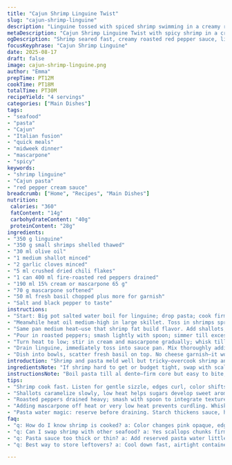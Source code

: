 ```yaml
---
title: "Cajun Shrimp Linguine Twist"
slug: "cajun-shrimp-linguine"
description: "Linguine tossed with spiced shrimp swimming in a creamy roasted red pepper sauce. Uses dried chili flakes for heat and swaps cream cheese with mascarpone for silkiness. Shrimp sautéed till just opaque, onions caramelized slightly for sweetness. No eggs or nuts. Tomato replaced by fire-roasted red peppers for a smoky punch. Finish with fresh basil instead of parsley, adds freshness. Water reserved from pasta to tweak sauce texture. Cook until sauce thickens, shrimp plump but not rubbery. Balanced, layered flavors. Quick mid-week, feels gourmet."
metaDescription: "Cajun Shrimp Linguine Twist with spicy shrimp in a creamy fire-roasted red pepper sauce. Quick sear, basil freshness, and silky mascarpone finish in 30 minutes."
ogDescription: "Shrimp seared fast, creamy roasted red pepper sauce, linguine tossed with fresh basil. Layers of smoky, sweet, spicy. Ready midweek, feels gourmet."
focusKeyphrase: "Cajun Shrimp Linguine"
date: 2025-08-17
draft: false
image: cajun-shrimp-linguine.png
author: "Emma"
prepTime: PT12M
cookTime: PT18M
totalTime: PT30M
recipeYield: "4 servings"
categories: ["Main Dishes"]
tags:
- "seafood"
- "pasta"
- "Cajun"
- "Italian fusion"
- "quick meals"
- "midweek dinner"
- "mascarpone"
- "spicy"
keywords:
- "shrimp linguine"
- "Cajun pasta"
- "red pepper cream sauce"
breadcrumb: ["Home", "Recipes", "Main Dishes"]
nutrition: 
 calories: "360"
 fatContent: "14g"
 carbohydrateContent: "40g"
 proteinContent: "28g"
ingredients:
- "350 g linguine"
- "350 g small shrimps shelled thawed"
- "30 ml olive oil"
- "1 medium shallot minced"
- "2 garlic cloves minced"
- "5 ml crushed dried chili flakes"
- "1 can 400 ml fire-roasted red peppers drained"
- "190 ml 15% cream or mascarpone 65 g"
- "70 g mascarpone softened"
- "50 ml fresh basil chopped plus more for garnish"
- "Salt and black pepper to taste"
instructions:
- "Start: Big pot salted water boil for linguine; drop pasta; cook firm to bite. Taste early: Al dente sets texture; keep a cup pasta water handy before draining."
- "Meanwhile heat oil medium-high in large skillet. Toss in shrimps spread single layer; hear gentle sizzle; cook quickly until color turns pink and edges curl—about 2 minutes per side. Don’t crowd or shrimps steam; sear and scent develops. Remove shrimp; rest on plate; season with salt and pepper."
- "Same pan medium heat—use that shrimp fat build flavor. Add shallots, sweat slowly till translucent and edges caramelize - 4 to 5 minutes. Smell sweet onion fragrance, stir often to avoid browning too deep. Stir in garlic and chili flakes, cook 1-2 minutes till aromatic but not burnt."
- "Pour in roasted peppers; smash lightly with spoon; simmer till excess liquid reduces, thickening sauce base - about 6-7 minutes. Watch consistency; sauce should coat back of spoon, not watery. Add half the reserved pasta water to loosen if needed."
- "Turn heat to low; stir in cream and mascarpone gradually; whisk till smooth and creamy. Season with salt, pepper; toss in chopped basil; fresh herb brightens and cuts richness. Add shrimps back; warm through for 2 minutes, not more or rubbery."
- "Drain linguine, immediately toss into sauce pan. Mix thoroughly adding splashes pasta water to adjust sauce cling. Sauce must hug noodles, not pool at bottom of bowl."
- "Dish into bowls, scatter fresh basil on top. No cheese garnish—it would compete with mascarpone richness. Serve hot, spoon first bite—herbaceous, creamy heat, sweetness from shallots and smoky peppers lingering."
introduction: "Shrimp and pasta meld well but tricky—overcook shrimp and all’s lost. Tried tomato sauce versions but swapping fire-roasted red peppers adds smoky depth without heaviness tomato sometimes overshadows. Mascarpone instead of cream cheese? Silkier, less tang, better melts into sauce. Shallots slow cooked bring natural sweetness cutting chili’s edge. Pasta water magic here; without it, sauce clumps or too thin. This one’s about layering flavor; spice not firebomb; creamy but not cloying. A dish that feels like a cheat even when you’re careful; relaxing but still impressive. Learned timing shrimp properly, watch heat, changes texture fast. Fresh basil finishes with punch so don’t skip. Once overcooked shrimp messes this up—trust senses for perfect bite."
ingredientsNote: "If shrimp hard to get or budget tight, swap with scallops or firm fish chunks—adjust cook time same principle: quick high heat sear. Fire-roasted red peppers replace canned tomatoes for smoky undertone but regular tomatoes okay if drained well. Mascarpone not at hand? Cream cheese works but add splash lemon juice to lift creaminess. Basil here cups freshness; parsley original was good but basil’s sweetness works better against chili. If no chili flakes, smoked paprika offers heat plus smokiness without burning tips. Olive oil for sauté, can use avocado oil if you want neutral flavor and higher smoke point. Garlic and shallot finely chopped for cooking evenly; big rough pieces burn rapidly. Always save pasta water; starch helps sauce cling and rescue texture if overthick."
instructionsNote: "Boil pasta till al dente—firm core but easy to bite, starts tenderizing but not mush. Shrimp cook fast; watch edges curl and turn opaque with pink—not pure white. Overcook and rubber city. Shallots sweat low till translucent then edges color; caramelizing adds sweetness balancing chili heat. Garlic and chili brief just till fragrant to avoid burning bitterness. Roasted peppers simmer reduces liquid; look for sauce thickening and shiny finish, not watery sloppy. Add cream and mascarpone off heat or low to avoid curdle; whisk continuous. Basil chopped fresh; added last keeps brightness intact. Toss shrimp last to retain texture, incorporate heat gently. Pasta immediately into sauce to use residual heat, toss evenly coating strands. Use pasta water gradually; too much thins, too little clumps. Final garnish fresh basil; no cheese garnish here, would compete for attention."
tips:
- "Shrimp cook fast. Listen for gentle sizzle, edges curl, color shifts pink with opaque center. Don’t crowd pan or shrimp steam, sear keeps flavor punch. Rest on plate brief while sauce cooks, seasoning works better then."
- "Shallots caramelize slowly, low heat helps sugars develop sweet aroma, edge lightly browned but not dark. Stir often or risk bitter spots. Garlic and chili flakes tossed in near end of shallot cooking, just till fragrance pops, no burn."
- "Roasted peppers drained heavy; smash with spoon to integrate texture into sauce. Simmer till thickened, sauce coats back of spoon with shiny finish, watery sauce loses punch. Add half pasta water if too thick, not all at once, texture control key."
- "Adding mascarpone off heat or very low heat prevents curdling. Whisking smooths lumps; cream or cream cheese okay substitutes but mascarpone melts silkier with less tang. Fresh chopped basil last second keeps brightness and color intact."
- "Pasta water magic: reserve before draining. Starch thickens sauce, helps cling. Toss hot linguine immediately in sauce pan; add water splash by splash, avoid sloppy sauce pooling. Keep sauce hugging noodles not pooling bottom; texture tactile."
faq:
- "q: How do I know shrimp is cooked? a: Color changes pink opaque, edges curl up tight. Slight resistance when biting. Avoid all white centers or rubbery texture. Timing tight, 2 minutes side usually."
- "q: Can I swap shrimp with other seafood? a: Yes scallops chunks firm fish both ok. Cook time like shrimp but thicker pieces need longer. Same principle: high heat quick sear avoid steaming."
- "q: Pasta sauce too thick or thin? a: Add reserved pasta water little at a time. Too thick? Water loosens without losing creaminess. Too thin? Simmer a bit longer. Watch sauce coat spoon, shiny, smooth."
- "q: Best way to store leftovers? a: Cool down fast, airtight container fridge 2 days max. Reheat gently; add splash water or cream to loosen sauce. Freeze no more than 1 month; thaw overnight for even heating."

---
```

